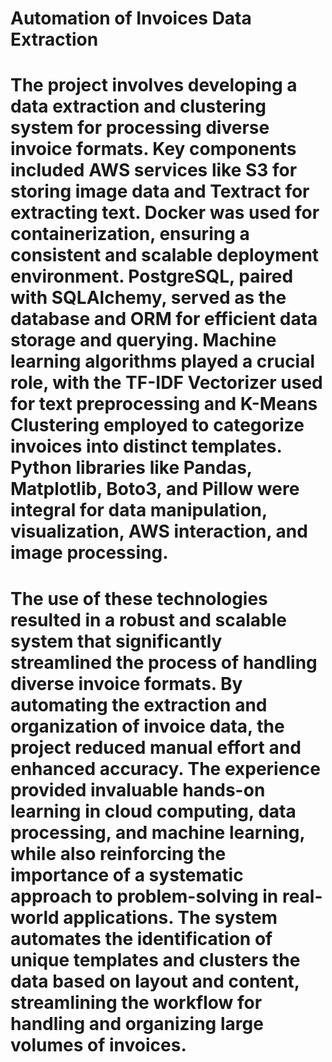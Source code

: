 # Automation of Invoices Data Extraction

# The project involves developing a data extraction and clustering system for processing diverse invoice formats. Key components included AWS services like S3 for storing image data and Textract for extracting text. Docker was used for containerization, ensuring a consistent and scalable deployment environment. PostgreSQL, paired with SQLAlchemy, served as the database and ORM for efficient data storage and querying. Machine learning algorithms played a crucial role, with the TF-IDF Vectorizer used for text preprocessing and K-Means Clustering employed to categorize invoices into distinct templates. Python libraries like Pandas, Matplotlib, Boto3, and Pillow were integral for data manipulation, visualization, AWS interaction, and image processing.

# The use of these technologies resulted in a robust and scalable system that significantly streamlined the process of handling diverse invoice formats. By automating the extraction and organization of invoice data, the project reduced manual effort and enhanced accuracy. The experience provided invaluable hands-on learning in cloud computing, data processing, and machine learning, while also reinforcing the importance of a systematic approach to problem-solving in real-world applications. The system automates the identification of unique templates and clusters the data based on layout and content, streamlining the workflow for handling and organizing large volumes of invoices.
